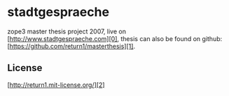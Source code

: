 stadtgespraeche
===============

zope3 master thesis project 2007, live on [http://www.stadtgespraeche.com][0], thesis can also be found on github: [https://github.com/return1/masterthesis][1].

License
-------

[http://return1.mit-license.org/][2]

[0]: http://www.stadtgespraeche.com/ "sgs"
[1]: https://github.com/return1/masterthesis "thesis"
[2]: http://return1.mit-license.org/ "mit"

